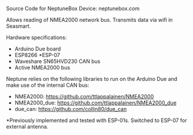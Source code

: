 Source Code for NeptuneBox Device: neptunebox.com

Allows reading of NMEA2000 network bus. Transmits data via wifi in Seasmart.

Hardware specifications:
- Arduino Due board
- ESP8266 *ESP-07
- Waveshare SN65HVD230 CAN bus
- Active NMEA2000 bus

Neptune relies on the following libraries to run on the Arduino Due and make use of the internal CAN bus:

- NMEA2000: https://github.com/ttlappalainen/NMEA2000
- NMEA2000_due: https://github.com/ttlappalainen/NMEA2000_due
- due_can: https://github.com/collin80/due_can

*Previously implemented and tested with ESP-01s. Switched to ESP-07 for external antenna.
